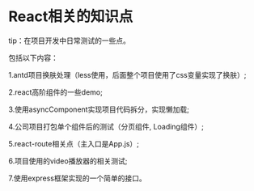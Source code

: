 # React相关的知识点
tip：在项目开发中日常测试的一些点。

包括以下内容：

1.antd项目换肤处理（less使用，后面整个项目使用了css变量实现了换肤）;

2.react高阶组件的一些demo;

3.使用asyncComponent实现项目代码拆分，实现懒加载;

4.公司项目打包单个组件后的测试（分页组件, Loading组件）;

5.react-route相关点（主入口是App.js）;

6.项目使用的video播放器的相关测试;

7.使用express框架实现的一个简单的接口。